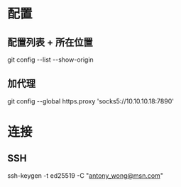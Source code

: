 # 配置

## 配置列表 + 所在位置
git config --list --show-origin

## 加代理
git config --global https.proxy 'socks5://10.10.10.18:7890'



# 连接

## SSH
ssh-keygen -t ed25519 -C "antony_wong@msn.com"